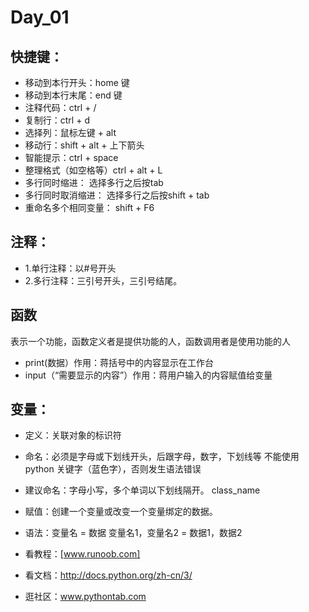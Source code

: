 # Day_01
## 快捷键：
- 移动到本行开头：home 键
- 移动到本行末尾：end 键
- 注释代码：ctrl + /
- 复制行：ctrl + d
- 选择列：鼠标左键 + alt
- 移动行：shift + alt + 上下箭头
- 智能提示：ctrl + space
- 整理格式（如空格等）ctrl + alt + L
- 多行同时缩进： 选择多行之后按tab
- 多行同时取消缩进： 选择多行之后按shift + tab
- 重命名多个相同变量： shift + F6

## 注释：
- 1.单行注释：以#号开头
- 2.多行注释：三引号开头，三引号结尾。

## 函数
表示一个功能，函数定义者是提供功能的人，函数调用者是使用功能的人
- print(数据）作用：蒋括号中的内容显示在工作台
- input（“需要显示的内容”）作用：蒋用户输入的内容赋值给变量

## 变量：
- 定义：关联对象的标识符
- 命名：必须是字母或下划线开头，后跟字母，数字，下划线等
      不能使用python 关键字（蓝色字），否则发生语法错误
- 建议命名：字母小写，多个单词以下划线隔开。
          class_name
- 赋值：创建一个变量或改变一个变量绑定的数据。
- 语法：变量名 = 数据
变量名1，变量名2 = 数据1，数据2

- 看教程：[www.runoob.com]
- 看文档：http://docs.python.org/zh-cn/3/
- 逛社区：www.pythontab.com
